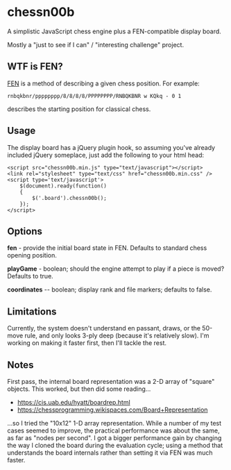 chessn00b
=========

A simplistic JavaScript chess engine plus a FEN-compatible display board.

Mostly a "just to see if I can" / "interesting challenge" project.

WTF is FEN?
-----------

[FEN](http://en.wikipedia.org/wiki/FEN) is a method of describing a given chess position.
For example:

    rnbqkbnr/pppppppp/8/8/8/8/PPPPPPPP/RNBQKBNR w KQkq - 0 1

describes the starting position for classical chess.


Usage
-----

The display board has a jQuery plugin hook, so assuming you've already included jQuery someplace, just add the following to your html head:

    <script src="chessn00b.min.js" type="text/javascript"></script>    
    <link rel="stylesheet" type="text/css" href="chessn00b.min.css" />
    <script type='text/javascript'>
        $(document).ready(function()
        {
            $('.board').chessn00b();
        });
    </script>

Options
-------

**fen** - provide the initial board state in FEN. Defaults to standard chess opening position.

**playGame** - boolean; should the engine attempt to play if a piece is moved? Defaults to true.

**coordinates** -- boolean; display rank and file markers; defaults to false.

Limitations
-----------

Currently, the system doesn't understand en passant, draws, or the 50-move rule, and only looks 3-ply deep (because it's relatively slow). I'm working on making it faster first, then I'll tackle the rest.

Notes
-----

First pass, the internal board representation was a 2-D array of "square" objects. This worked, but then did some reading...

* https://cis.uab.edu/hyatt/boardrep.html
* https://chessprogramming.wikispaces.com/Board+Representation

...so I tried the "10x12" 1-D array representation. While a number of my test cases seemed to improve, the practical performance was about the same, as far as "nodes per second". I got a bigger performance gain by changing the way I cloned the board during the evaluation cycle; using a method that understands the board internals rather than setting it via FEN was much faster.

